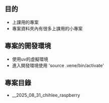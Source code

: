 ## 目的
- 上課用的專案
- 專案資料夾內有很多上課用的小專案

## 專案的開發環境
- 使用uv的虛擬環境
- 進入開發環境使用 'source .vene/bin/activate'

## 專案目錄
- __2025_08_31_chihlee_raspberry

